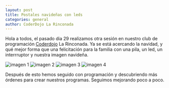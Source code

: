 ```yaml
---
layout: post
title: Postales navideñas con leds 
categories: general
author: CoderDojo La Rinconada
---
```



Hola a todos, el pasado dia 29 realizamos otra sesión en nuestro club de programación [Coderdojo](https://coderdojo.com/es-ES) La Rinconada. Ya se está acercando la navidad, y qué mejor forma que una felicitación para la familia con una pila, un led, un interrruptor y nuestra imagen navideña.


![imagen 1]({{site.baseurl}}/images/291119-1.jpg)
![imagen 2]({{site.baseurl}}/images/291119-2.jpg)
![imagen 3]({{site.baseurl}}/images/291119-3.jpg)
![imagen 4]({{site.baseurl}}/images/291119-4.jpg)

Después de esto hemos seguido con programación y descubriendo más órdenes para crear nuestros programas. Seguimos mejorando poco a poco.



